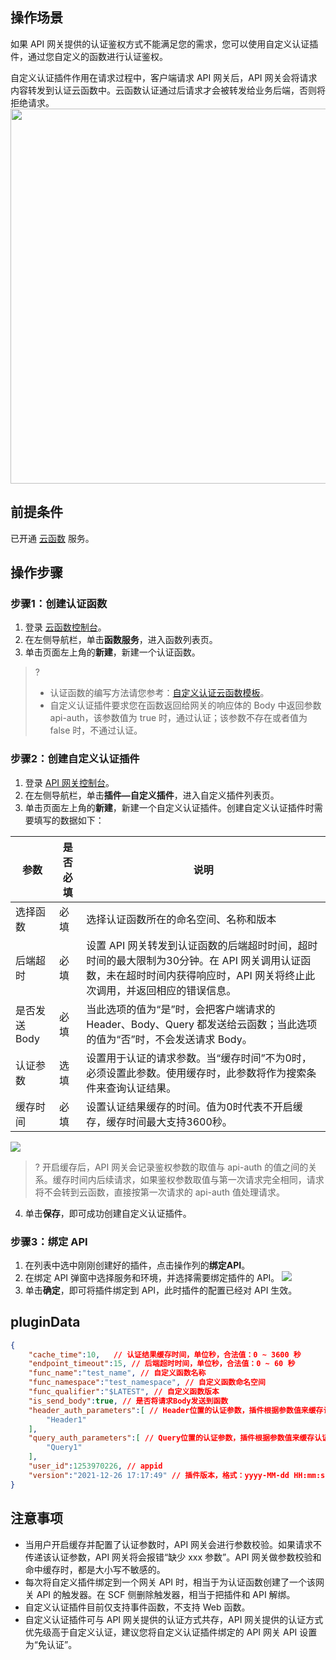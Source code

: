 ## 操作场景

如果 API 网关提供的认证鉴权方式不能满足您的需求，您可以使用自定义认证插件，通过您自定义的函数进行认证鉴权。

自定义认证插件作用在请求过程中，客户端请求 API 网关后，API 网关会将请求内容转发到认证云函数中。云函数认证通过后请求才会被转发给业务后端，否则将拒绝请求。
<img  src="https://main.qcloudimg.com/raw/8f6531a0b947d32fc361f8d1f8d7f4f1.png" width="600px">


## 前提条件

已开通 [云函数](https://console.cloud.tencent.com/scf/list) 服务。

## 操作步骤

### 步骤1：创建认证函数

1. 登录 [云函数控制台](https://console.cloud.tencent.com/scf/list)。
2. 在左侧导航栏，单击**函数服务**，进入函数列表页。
3. 单击页面左上角的**新建**，新建一个认证函数。

> ?
> - 认证函数的编写方法请您参考：[自定义认证云函数模板](https://github.com/tencentyun/serverless-demo/blob/master/Python3.6-APIGWCustomAuth/src/index.py)。
> - 自定义认证插件要求您在函数返回给网关的响应体的 Body 中返回参数 api-auth，该参数值为 true 时，通过认证；该参数不存在或者值为 false 时，不通过认证。


### 步骤2：创建自定义认证插件

1. 登录 [API 网关控制台](https://console.cloud.tencent.com/apigateway)。
2. 在左侧导航栏，单击**插件—自定义插件**，进入自定义插件列表页。
3. 单击页面左上角的**新建**，新建一个自定义认证插件。创建自定义认证插件时需要填写的数据如下：

| 参数         | 是否必填 | 说明                                                         |
| ------------ | -------- | ------------------------------------------------------------ |
| 选择函数     | 必填     | 选择认证函数所在的命名空间、名称和版本                       |
| 后端超时     | 必填     | 设置 API 网关转发到认证函数的后端超时时间，超时时间的最大限制为30分钟。在 API 网关调用认证函数，未在超时时间内获得响应时，API 网关将终止此次调用，并返回相应的错误信息。 |
| 是否发送Body | 必填     | 当此选项的值为“是”时，会把客户端请求的 Header、Body、Query 都发送给云函数；当此选项的值为“否”时，不会发送请求 Body。 |
| 认证参数     | 选填     | 设置用于认证的请求参数。当“缓存时间”不为0时，必须设置此参数。使用缓存时，此参数将作为搜索条件来查询认证结果。 |
| 缓存时间     | 必填     | 设置认证结果缓存的时间。值为0时代表不开启缓存，缓存时间最大支持3600秒。 |

![](https://main.qcloudimg.com/raw/b2e4e33e51d2be89dd4c71d202cbb99c.png)

> ? 开启缓存后，API 网关会记录鉴权参数的取值与 api-auth 的值之间的关系。缓存时间内后续请求，如果鉴权参数取值与第一次请求完全相同，请求将不会转到云函数，直接按第一次请求的 api-auth 值处理请求。

4. 单击**保存**，即可成功创建自定义认证插件。


### 步骤3：绑定 API

1. 在列表中选中刚刚创建好的插件，点击操作列的**绑定API**。
2. 在绑定 API 弹窗中选择服务和环境，并选择需要绑定插件的 API。
   ![](https://main.qcloudimg.com/raw/d7fd3c3539d6f623f45ebfdf0674d97e.png)
3. 单击**确定**，即可将插件绑定到 API，此时插件的配置已经对 API 生效。


## pluginData

```json
{
    "cache_time":10,   // 认证结果缓存时间，单位秒，合法值：0 ~ 3600 秒
    "endpoint_timeout":15, // 后端超时时间，单位秒，合法值：0 ~ 60 秒
    "func_name":"test_name", // 自定义函数名称
    "func_namespace":"test_namespace", // 自定义函数命名空间
    "func_qualifier":"$LATEST", // 自定义函数版本
    "is_send_body":true, // 是否将请求Body发送到函数
    "header_auth_parameters":[ // Header位置的认证参数，插件根据参数值来缓存认证结果
        "Header1"
    ],
    "query_auth_parameters":[ // Query位置的认证参数，插件根据参数值来缓存认证结果
        "Query1"
    ],
    "user_id":1253970226, // appid
    "version":"2021-12-26 17:17:49" // 插件版本，格式：yyyy-MM-dd HH:mm:ss，编辑插件时，传入新值会使得插件下的缓存结果失效
}
```

## 注意事项

- 当用户开启缓存并配置了认证参数时，API 网关会进行参数校验。如果请求不传递该认证参数，API 网关将会报错“缺少 xxx 参数”。API 网关做参数校验和命中缓存时，都是大小写不敏感的。
- 每次将自定义插件绑定到一个网关 API 时，相当于为认证函数创建了一个该网关 API 的触发器。在 SCF 侧删除触发器，相当于把插件和 API 解绑。
- 自定义认证插件目前仅支持事件函数，不支持 Web 函数。
- 自定义认证插件可与 API 网关提供的认证方式共存，API 网关提供的认证方式优先级高于自定义认证，建议您将自定义认证插件绑定的 API 网关 API 设置为“免认证”。
